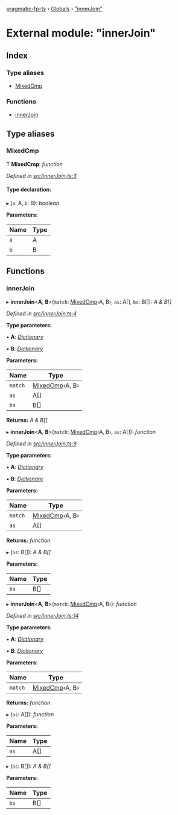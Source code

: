 [pragmatic-fp-ts](../README.md) › [Globals](../globals.md) › ["innerJoin"](_innerjoin_.md)

# External module: "innerJoin"

## Index

### Type aliases

* [MixedCmp](_innerjoin_.md#mixedcmp)

### Functions

* [innerJoin](_innerjoin_.md#innerjoin)

## Type aliases

###  MixedCmp

Ƭ **MixedCmp**: *function*

*Defined in [src/innerJoin.ts:3](https://github.com/hermann-p/pragmatic-fp-ts/blob/ae00bcd/src/innerJoin.ts#L3)*

#### Type declaration:

▸ (`a`: A, `b`: B): *boolean*

**Parameters:**

Name | Type |
------ | ------ |
`a` | A |
`b` | B |

## Functions

###  innerJoin

▸ **innerJoin**<**A**, **B**>(`match`: [MixedCmp](_innerjoin_.md#mixedcmp)‹A, B›, `as`: A[], `bs`: B[]): *A & B[]*

*Defined in [src/innerJoin.ts:4](https://github.com/hermann-p/pragmatic-fp-ts/blob/ae00bcd/src/innerJoin.ts#L4)*

**Type parameters:**

▪ **A**: *[Dictionary](_types_.md#dictionary)*

▪ **B**: *[Dictionary](_types_.md#dictionary)*

**Parameters:**

Name | Type |
------ | ------ |
`match` | [MixedCmp](_innerjoin_.md#mixedcmp)‹A, B› |
`as` | A[] |
`bs` | B[] |

**Returns:** *A & B[]*

▸ **innerJoin**<**A**, **B**>(`match`: [MixedCmp](_innerjoin_.md#mixedcmp)‹A, B›, `as`: A[]): *function*

*Defined in [src/innerJoin.ts:9](https://github.com/hermann-p/pragmatic-fp-ts/blob/ae00bcd/src/innerJoin.ts#L9)*

**Type parameters:**

▪ **A**: *[Dictionary](_types_.md#dictionary)*

▪ **B**: *[Dictionary](_types_.md#dictionary)*

**Parameters:**

Name | Type |
------ | ------ |
`match` | [MixedCmp](_innerjoin_.md#mixedcmp)‹A, B› |
`as` | A[] |

**Returns:** *function*

▸ (`bs`: B[]): *A & B[]*

**Parameters:**

Name | Type |
------ | ------ |
`bs` | B[] |

▸ **innerJoin**<**A**, **B**>(`match`: [MixedCmp](_innerjoin_.md#mixedcmp)‹A, B›): *function*

*Defined in [src/innerJoin.ts:14](https://github.com/hermann-p/pragmatic-fp-ts/blob/ae00bcd/src/innerJoin.ts#L14)*

**Type parameters:**

▪ **A**: *[Dictionary](_types_.md#dictionary)*

▪ **B**: *[Dictionary](_types_.md#dictionary)*

**Parameters:**

Name | Type |
------ | ------ |
`match` | [MixedCmp](_innerjoin_.md#mixedcmp)‹A, B› |

**Returns:** *function*

▸ (`as`: A[]): *function*

**Parameters:**

Name | Type |
------ | ------ |
`as` | A[] |

▸ (`bs`: B[]): *A & B[]*

**Parameters:**

Name | Type |
------ | ------ |
`bs` | B[] |
